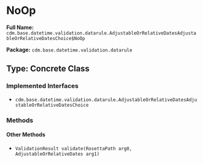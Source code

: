 # NoOp

**Full Name:** `cdm.base.datetime.validation.datarule.AdjustableOrRelativeDatesAdjustableOrRelativeDatesChoice$NoOp`

**Package:** `cdm.base.datetime.validation.datarule`

## Type: Concrete Class

### Implemented Interfaces

- `cdm.base.datetime.validation.datarule.AdjustableOrRelativeDatesAdjustableOrRelativeDatesChoice`

### Methods

#### Other Methods

- `ValidationResult validate(RosettaPath arg0, AdjustableOrRelativeDates arg1)`

